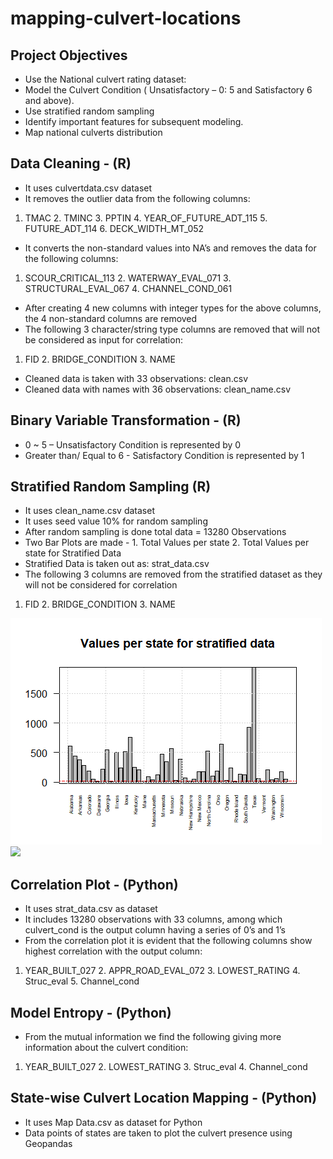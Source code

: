 # mapping-culvert-locations

## Project Objectives

* Use the National culvert rating dataset:
* Model the Culvert Condition ( Unsatisfactory – 0: 5 and Satisfactory 6 and above).
* Use stratified random sampling
* Identify important features for subsequent modeling. 
* Map national culverts distribution

## Data Cleaning - (R)

* It uses culvertdata.csv dataset
* It removes the outlier data from the following columns:  
1. TMAC 2. TMINC 3. PPTIN 4. YEAR_OF_FUTURE_ADT_115 5. FUTURE_ADT_114 6. DECK_WIDTH_MT_052  
* It converts the non-standard values into NA’s and removes the data for the following columns:  
1. SCOUR_CRITICAL_113 2. WATERWAY_EVAL_071 3. STRUCTURAL_EVAL_067 4. CHANNEL_COND_061  
* After creating 4 new columns with integer types for the above columns, the 4 non-standard columns are removed
* The following 3 character/string type columns are removed that will not be considered as input for correlation: 
1. FID 2. BRIDGE_CONDITION 3. NAME  
* Cleaned data is taken with 33 observations: clean.csv
* Cleaned data with names with 36 observations: clean_name.csv

## Binary Variable Transformation - (R)

* 0 ~ 5 – Unsatisfactory Condition is represented by 0
* Greater than/ Equal to 6 - Satisfactory Condition is represented by 1

## Stratified Random Sampling (R)
* It uses clean_name.csv dataset
* It uses seed value 10% for random sampling
* After random sampling is done total data = 13280 Observations
* Two Bar Plots are made - 1. Total Values per state 2. Total Values per state for Stratified Data
* Stratified Data is taken out as: strat_data.csv
* The following 3 columns are removed from the stratified dataset as they will not be considered for correlation  
1. FID 2. BRIDGE_CONDITION 3. NAME

<img src="images/1. Bar Plot_Stratified.png">

<img src="2.Bar Plot_Total.png">

## Correlation Plot - (Python)

* It uses strat_data.csv as dataset
* It includes 13280 observations with 33 columns, among which culvert_cond is the output column having a series of 0’s and 1’s
* From the correlation plot it is evident that the following columns show highest correlation with the output column:
1. YEAR_BUILT_027 2. APPR_ROAD_EVAL_072 3. LOWEST_RATING 4. Struc_eval 5. Channel_cond

## Model Entropy - (Python)

* From the mutual information we find the following giving more information about the culvert condition:
1. YEAR_BUILT_027 2. LOWEST_RATING 3. Struc_eval 4. Channel_cond


## State-wise Culvert Location Mapping - (Python) 

* It uses Map Data.csv as dataset for Python
* Data points of states are taken to plot the culvert presence using Geopandas
